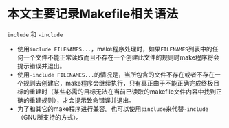 # 本文主要记录Makefile相关语法

`include` 和 `-include`

- 使用`include FILENAMES...`，make程序处理时，如果`FILENAMES`列表中的任何一个文件不能正常读取而且不存在一个创建此文件的规则时make程序将会提示错误并退出。
- 使用`-include FILENAMES...`的情况是，当所包含的文件不存在或者不存在一个规则去创建它，make程序会继续执行，只有真正由于不能正确完成终极目标的重建时（某些必需的目标无法在当前已读取的makefile文件内容中找到正确的重建规则），才会提示致命错误并退出。
- 为了和其它的make程序进行兼容。也可以使用`sinclude`来代替`-include`（GNU所支持的方式）。


